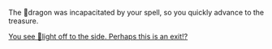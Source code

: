The 🐉dragon was incapacitated by your spell, so you quickly advance to the treasure.

[You see 🔅light off to the side. Perhaps this is an exit!?](1-1A.md)


